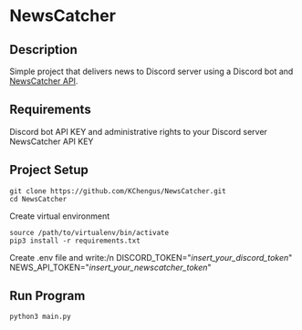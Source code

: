 # NewsCatcher

## Description
Simple project that delivers news to Discord server using a Discord bot and [NewsCatcher API](https://newscatcherapi.com/).

## Requirements
Discord bot API KEY and administrative rights to your Discord server
NewsCatcher API KEY

## Project Setup
```
git clone https://github.com/KChengus/NewsCatcher.git
cd NewsCatcher
```
Create virtual environment
```
source /path/to/virtualenv/bin/activate
pip3 install -r requirements.txt
```
Create .env file and write:/n
DISCORD_TOKEN="*insert_your_discord_token*"
NEWS_API_TOKEN="*insert_your_newscatcher_token*"

## Run Program
```
python3 main.py
```
